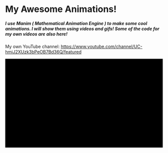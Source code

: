 # My Awesome Animations!
##### I use Manim ( Mathematical Animation Engine ) to make some cool animations. I will show them using videos and gifs! Some of the code for my own videos are also here! 

My own YouTube channel: https://www.youtube.com/channel/UC-hmiJ2XUzk3bPeOB7Bd36Q/featured

<p align="center"><img src ="/HelloDaddy.gif" /></p>
